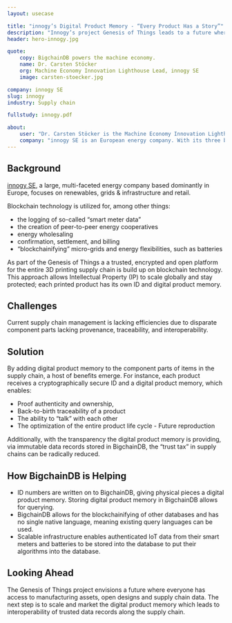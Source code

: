 ```yaml
---
layout: usecase

title: "innogy’s Digital Product Memory - “Every Product Has a Story”"
description: "Innogy’s project Genesis of Things leads to a future where we know the exact provenance and authenticity of everything we touch, see, feel and taste, and thus the ability to solve some of the many problems in today’s global supply chains."
header: hero-innogy.jpg

quote:
    copy: BigchainDB powers the machine economy.
    name: Dr. Carsten Stöcker
    org: Machine Economy Innovation Lighthouse Lead, innogy SE
    image: carsten-stoecker.jpg

company: innogy SE
slug: innogy
industry: Supply chain

fullstudy: innogy.pdf

about:
    user: "Dr. Carsten Stöcker is the Machine Economy Innovation Lighthouse Lead at innogy SE, and a co-founder of Genesis of Things. He is a physicist by training with a PhD from University of Aachen. He also serves as a Council Member of Global Future Network for the World Economic Forum. Prior to joining innogy SE, Dr. Stöcker worked for the German Aerospace Center (DLR) and Accenture GmbH."
    company: "innogy SE is an European energy company. With its three business areas of renewables, grid & infrastructure as well as retail, it addresses the requirements of a modern, decarbonized, decentralized and digital world. The focus of innogy SE’s activities is on offering existing and potential customers innovative and sustainable products and services which enable them to use energy more efficiently and improve their quality of life. "
---
```


## Background

[innogy SE](www.innogy.com), a large, multi-faceted energy company based dominantly in Europe, focuses on renewables, grids & infrastructure and retail.

Blockchain technology is utilized for, among other things:

- the logging of so-called “smart meter data”
- the creation of peer-to-peer energy cooperatives
- energy wholesaling
- confirmation, settlement, and billing
- “blockchainifying” micro-grids and energy flexibilities, such as batteries

As part of the Genesis of Things a a trusted, encrypted and open platform for the entire 3D printing supply chain is build up on blockchain technology. This approach allows Intellectual Property (IP) to scale globally and stay protected; each printed product has its own ID and digital product memory.

## Challenges

Current supply chain management is lacking efficiencies due to disparate component parts lacking provenance, traceability, and interoperability.

## Solution

By adding digital product memory to the component parts of items in the supply chain, a host of benefits emerge. For instance, each product receives a cryptographically secure ID and a digital product memory, which enables:

- Proof authenticity and ownership,
- Back-to-birth traceability of a product
- The ability to “talk” with each other
- The optimization of the entire product life cycle - Future reproduction

Additionally, with the transparency the digital product memory is providing, via immutable data records stored in BigchainDB, the “trust tax” in supply chains can be radically reduced.

## How BigchainDB is Helping

- ID numbers are written on to BigchainDB, giving physical pieces a digital product memory. Storing digital product memory in BigchainDB allows for querying.
- BigchainDB allows for the blockchainifying of other databases and has no single native language, meaning existing query languages can be used.
- Scalable infrastructure enables authenticated IoT data from their smart meters and batteries to be stored into the database to put their algorithms into the database.

## Looking Ahead

The Genesis of Things project envisions a future where everyone has access to manufacturing assets, open designs and supply chain data. The next step is to scale and market the digital product memory which leads to interoperability of trusted data records along the supply chain.
